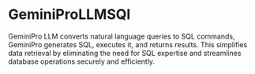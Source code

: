 # GeminiProLLMSQl
GeminiPro LLM converts natural language queries to SQL commands,  GeminiPro generates SQL, executes it, and returns results. This simplifies data retrieval by eliminating the need for SQL expertise and streamlines database operations securely and efficiently.

